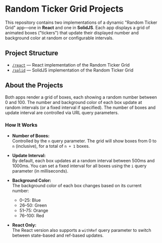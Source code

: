 # Random Ticker Grid Projects

This repository contains two implementations of a dynamic "Random Ticker Grid" app—one in **React** and one in **SolidJS**. Each app displays a grid of animated boxes ("tickers") that update their displayed number and background color at random or configurable intervals.

## Project Structure

- [`/react`](./react) — React implementation of the Random Ticker Grid
- [`/solid`](./solid) — SolidJS implementation of the Random Ticker Grid

## About the Projects

Both apps render a grid of boxes, each showing a random number between 0 and 100. The number and background color of each box update at random intervals (or a fixed interval if specified). The number of boxes and update interval are controlled via URL query parameters.

### How It Works

- **Number of Boxes:**  
  Controlled by the `n` query parameter. The grid will show boxes from 0 to `n` (inclusive), for a total of `n + 1` boxes.

- **Update Interval:**  
  By default, each box updates at a random interval between 500ms and 1000ms. You can set a fixed interval for all boxes using the `i` query parameter (in milliseconds).

- **Background Color:**  
  The background color of each box changes based on its current number:

  - 0–25: Blue
  - 26–50: Green
  - 51–75: Orange
  - 76–100: Red

- **React Only:**  
  The React version also supports a `withRef` query parameter to switch between state-based and ref-based updates.
